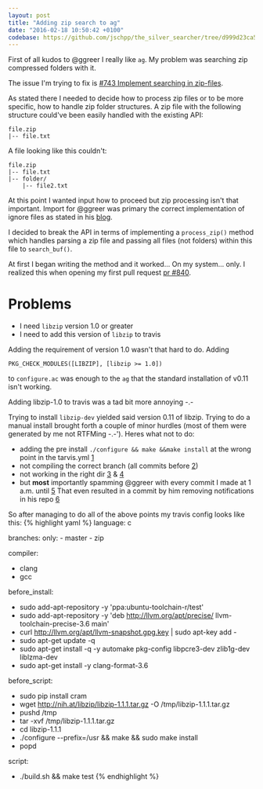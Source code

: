 ```yaml
---
layout: post
title: "Adding zip search to ag"
date: "2016-02-18 10:50:42 +0100"
codebase: https://github.com/jschpp/the_silver_searcher/tree/d999d23ca5c7a7300173fe472ec57d5cbb85cc8a
---
```

First of all kudos to @ggreer I really like `ag`. My problem was searching zip compressed folders with it.

The issue I'm trying to fix is [#743 Implement searching in zip-files][743].

As stated there I needed to decide how to process zip files or to be more specific, how to handle zip folder structures. A zip file with the following structure could've been easily handled with the existing API:

    file.zip
    |-- file.txt

A file looking like this couldn't:

    file.zip
    |-- file.txt
    |-- folder/
        |-- file2.txt

At this point I wanted input how to proceed but zip processing isn't that important. Import for @ggreer was primary the correct implementation of ignore files as stated in his [blog][ag-1.0].

I decided to break the API in terms of implementing a `process_zip()` method which handles parsing a zip file and passing all files (not folders) within this file to `search_buf()`.

At first I began writing the method and it worked... On my system... only. I realized this when opening my first pull request [pr #840][#840].

# Problems
- I need `libzip` version 1.0 or greater
- I need to add this version of `libzip` to travis

Adding the requirement of version 1.0 wasn't that hard to do. Adding

    PKG_CHECK_MODULES([LIBZIP], [libzip >= 1.0])

to `configure.ac` was enough to the `ag` that the standard installation of v0.11 isn't working.

Adding libzip-1.0 to travis was a tad bit more annoying -.-

Trying to install `libzip-dev` yielded said version 0.11 of libzip. Trying to do a manual install brought forth a couple of minor hurdles (most of them were generated by me not RTFMing -.-'). Heres what not to do:

- adding the pre install `./configure && make &&make install` at the wrong point in the tarvis.yml [1][1]
- not compiling the correct branch (all commits before [2][2])
- not working in the right dir [3][3] & [4][4]
- but __most__ importantly spamming @ggreer with every commit I made at 1 a.m. until [5][5] That even resulted in a commit by him removing notifications in his repo [6][6]

So after managing to do all of the above points my travis config looks like this:
{% highlight yaml %}
language: c

branches:
  only:
    - master
    - zip

compiler:
  - clang
  - gcc

before_install:
  - sudo add-apt-repository -y 'ppa:ubuntu-toolchain-r/test'
  - sudo add-apt-repository -y 'deb http://llvm.org/apt/precise/ llvm-toolchain-precise-3.6 main'
  - curl http://llvm.org/apt/llvm-snapshot.gpg.key | sudo apt-key add -
  - sudo apt-get update -q
  - sudo apt-get install -q -y automake pkg-config libpcre3-dev zlib1g-dev liblzma-dev
  - sudo apt-get install -y clang-format-3.6

before_script:
  - sudo pip install cram
  - wget http://nih.at/libzip/libzip-1.1.1.tar.gz -O /tmp/libzip-1.1.1.tar.gz
  - pushd /tmp
  - tar -xvf /tmp/libzip-1.1.1.tar.gz
  - cd libzip-1.1.1
  - ./configure --prefix=/usr && make && sudo make install
  - popd

script:
  - ./build.sh && make test
{% endhighlight %}

[ag-1.0]: http://geoff.greer.fm/2014/10/13/help-me-get-to-ag-10/
[743]: https://github.com/ggreer/the_silver_searcher/issues/743
[#840]: https://github.com/ggreer/the_silver_searcher/pull/840
[1]: https://github.com/jschpp/the_silver_searcher/commit/81bab54483f0cd29c482d2266bc73b5fbd76e10c
[2]: https://github.com/jschpp/the_silver_searcher/commit/1b0cd2d1040a06ff008a06ae6a1e841ea0925137
[3]: https://github.com/jschpp/the_silver_searcher/commit/5be27a9599d01746df5dcc8c6547e3835d674986
[4]: https://github.com/jschpp/the_silver_searcher/commit/e3ee6007e7eec387800a96c3c3e6877e82737731
[5]: https://github.com/jschpp/the_silver_searcher/commit/55a138a2e3c92b4d57125bc40f9e6405b40f4028
[6]: https://github.com/ggreer/the_silver_searcher/commit/f4bb889c98077d57e44b5d992ea4043c2836d3e8
